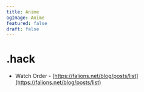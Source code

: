 ```yaml
---
title: Anime
ogImage: Anime
featured: false
draft: false
---
```

# .hack

*   Watch Order - [https://falions.net/blog/posts/list](https://falions.net/blog/posts/list)